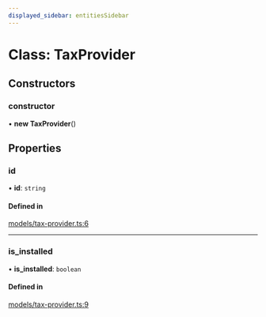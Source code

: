 ```yaml
---
displayed_sidebar: entitiesSidebar
---
```


# Class: TaxProvider

## Constructors

### constructor

• **new TaxProvider**()

## Properties

### id

• **id**: `string`

#### Defined in

[models/tax-provider.ts:6](https://github.com/medusajs/medusa/blob/da7ea8c5d/packages/medusa/src/models/tax-provider.ts#L6)

___

### is\_installed

• **is\_installed**: `boolean`

#### Defined in

[models/tax-provider.ts:9](https://github.com/medusajs/medusa/blob/da7ea8c5d/packages/medusa/src/models/tax-provider.ts#L9)
